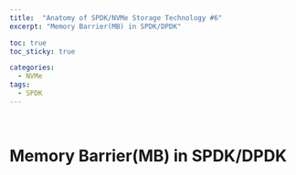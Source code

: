 ```yaml
---
title:  "Anatomy of SPDK/NVMe Storage Technology #6"
excerpt: "Memory Barrier(MB) in SPDK/DPDK"

toc: true
toc_sticky: true

categories:
  - NVMe
tags:
  - SPDK
---
```


<br>

# Memory Barrier(MB) in SPDK/DPDK
